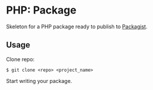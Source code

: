 PHP: Package
============

Skeleton for a PHP package ready to publish to [Packagist](https://packagist.org/).

Usage
-----

Clone repo:

    $ git clone <repo> <project_name>

Start writing your package.

